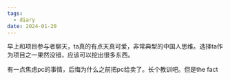 ```yaml
---
tags:
  - diary
date: 2024-01-20
---
```

早上和项目参与者聊天，ta真的有点天真可爱，非常典型的中国人思维。选择ta作为项目之一果然没错，应该可以挖出很多东西。

有一点焦虑pc的事情，后悔为什么之前把pc给卖了。长个教训吧。但是the fact


